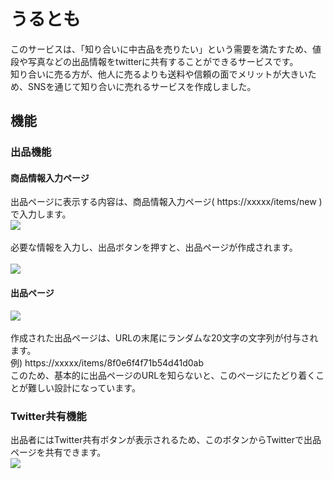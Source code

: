 # うるとも
このサービスは、「知り合いに中古品を売りたい」という需要を満たすため、値段や写真などの出品情報をtwitterに共有することができるサービスです。  
知り合いに売る方が、他人に売るよりも送料や信頼の面でメリットが大きいため、SNSを通じて知り合いに売れるサービスを作成しました。

## 機能
### 出品機能
#### 商品情報入力ページ
出品ページに表示する内容は、商品情報入力ページ( https://xxxxx/items/new )で入力します。  
<kbd><img src="app/assets/images/item_new_page.png" /></kbd>  
<br>
必要な情報を入力し、出品ボタンを押すと、出品ページが作成されます。  
<br>
<kbd><img src="app/assets/images/item_create_button.png" /></kbd>

#### 出品ページ
<kbd><img src="app/assets/images/item_show_page.png" /></kbd>  
<br>
作成された出品ページは、URLの末尾にランダムな20文字の文字列が付与されます。  
例) https://xxxxx/items/8f0e6f4f71b54d41d0ab  
このため、基本的に出品ページのURLを知らないと、このページにたどり着くことが難しい設計になっています。  

### Twitter共有機能
出品者にはTwitter共有ボタンが表示されるため、このボタンからTwitterで出品ページを共有できます。  
<kbd><img src="app/assets/images/twitter_share_button.png" /></kbd>
